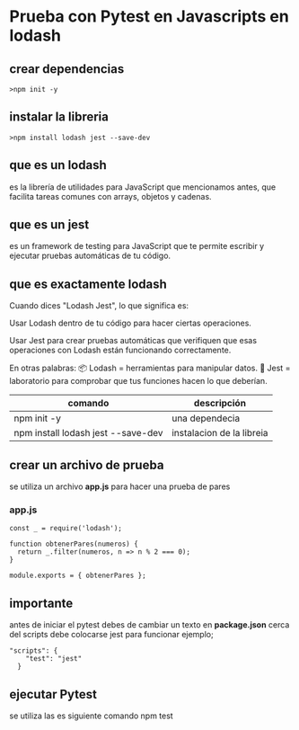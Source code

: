 # Prueba con Pytest en Javascripts en lodash 
## crear dependencias
```
>npm init -y
```
## instalar la libreria
```
>npm install lodash jest --save-dev
```
## que es un lodash
es la librería de utilidades para JavaScript que mencionamos antes, que facilita tareas comunes con arrays, objetos y cadenas.
## que es un jest
es un framework de testing para JavaScript que te permite escribir y ejecutar pruebas automáticas de tu código.

## que es exactamente lodash 
Cuando dices "Lodash Jest", lo que significa es:

Usar Lodash dentro de tu código para hacer ciertas operaciones.

Usar Jest para crear pruebas automáticas que verifiquen que esas operaciones con Lodash están funcionando correctamente.

En otras palabras:
📦 Lodash = herramientas para manipular datos.
🧪 Jest = laboratorio para comprobar que tus funciones hacen lo que deberían.

| comando                            | descripción               |
| ---------------------------------- | ------------------------- |
| npm init -y                        | una dependecia            |
| npm install lodash jest --save-dev | instalacion de la libreia |
## **crear un archivo de prueba**
se utiliza un archivo **app.js** para hacer una prueba de pares
### app.js
```
const _ = require('lodash');

function obtenerPares(numeros) {
  return _.filter(numeros, n => n % 2 === 0);
}

module.exports = { obtenerPares };
```
## importante
antes de iniciar el pytest debes de cambiar un texto en **package.json**  cerca del scripts debe colocarse jest para funcionar
ejemplo;
```
"scripts": {
    "test": "jest"
  }
```
## ejecutar Pytest
se utiliza las es siguiente comando npm test